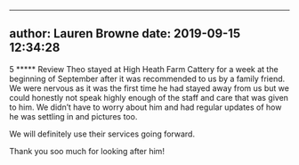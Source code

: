 
---
author: Lauren Browne
date: 2019-09-15 12:34:28
---
5  ***** Review 
Theo stayed at High Heath Farm Cattery for a week at the beginning of September after it was recommended to us by a family friend. We were nervous as it was the first time he had stayed away from us but we could honestly not speak highly enough of the staff and care that was given to him. We didn’t have to worry about him and had regular updates of how he was settling in and pictures too.

We will definitely use their services going forward. 

Thank you soo much for looking after him!

